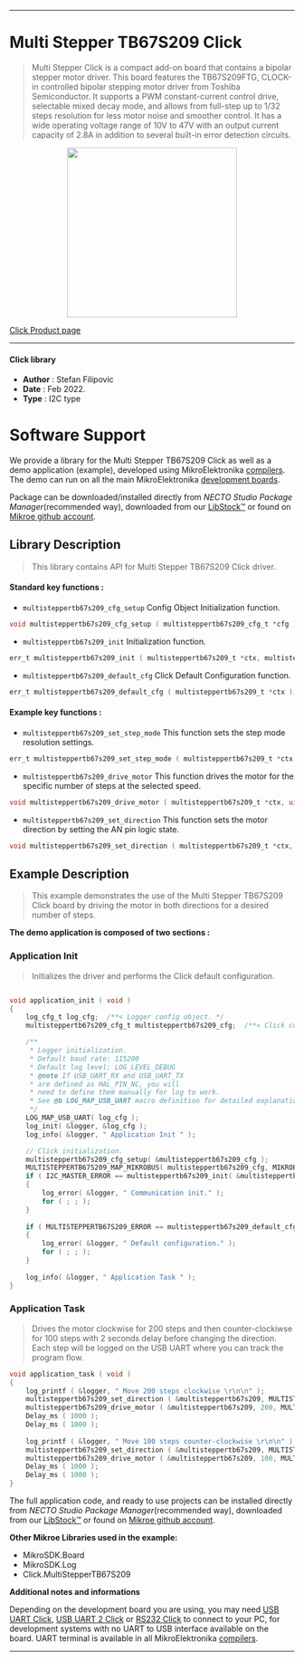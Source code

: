 
---
# Multi Stepper TB67S209 Click

> Multi Stepper Click is a compact add-on board that contains a bipolar stepper motor driver. This board features the TB67S209FTG, CLOCK-in controlled bipolar stepping motor driver from Toshiba Semiconductor. It supports a PWM constant-current control drive, selectable mixed decay mode, and allows from full-step up to 1/32 steps resolution for less motor noise and smoother control. It has a wide operating voltage range of 10V to 47V with an output current capacity of 2.8A in addition to several built-in error detection circuits.

<p align="center">
  <img src="https://download.mikroe.com/images/click_for_ide/multisteppertb67s209_click.png" height=300px>
</p>

[Click Product page](https://www.mikroe.com/multi-stepper-click-tb67s209)

---


#### Click library

- **Author**        : Stefan Filipovic
- **Date**          : Feb 2022.
- **Type**          : I2C type


# Software Support

We provide a library for the Multi Stepper TB67S209 Click
as well as a demo application (example), developed using MikroElektronika
[compilers](https://www.mikroe.com/necto-studio).
The demo can run on all the main MikroElektronika [development boards](https://www.mikroe.com/development-boards).

Package can be downloaded/installed directly from *NECTO Studio Package Manager*(recommended way), downloaded from our [LibStock&trade;](https://libstock.mikroe.com) or found on [Mikroe github account](https://github.com/MikroElektronika/mikrosdk_click_v2/tree/master/clicks).

## Library Description

> This library contains API for Multi Stepper TB67S209 Click driver.

#### Standard key functions :

- `multisteppertb67s209_cfg_setup` Config Object Initialization function.
```c
void multisteppertb67s209_cfg_setup ( multisteppertb67s209_cfg_t *cfg );
```

- `multisteppertb67s209_init` Initialization function.
```c
err_t multisteppertb67s209_init ( multisteppertb67s209_t *ctx, multisteppertb67s209_cfg_t *cfg );
```

- `multisteppertb67s209_default_cfg` Click Default Configuration function.
```c
err_t multisteppertb67s209_default_cfg ( multisteppertb67s209_t *ctx );
```

#### Example key functions :

- `multisteppertb67s209_set_step_mode` This function sets the step mode resolution settings.
```c
err_t multisteppertb67s209_set_step_mode ( multisteppertb67s209_t *ctx, uint8_t mode );
```

- `multisteppertb67s209_drive_motor` This function drives the motor for the specific number of steps at the selected speed.
```c
void multisteppertb67s209_drive_motor ( multisteppertb67s209_t *ctx, uint32_t steps, uint8_t speed );
```

- `multisteppertb67s209_set_direction` This function sets the motor direction by setting the AN pin logic state.
```c
void multisteppertb67s209_set_direction ( multisteppertb67s209_t *ctx, uint8_t dir );
```

## Example Description

> This example demonstrates the use of the Multi Stepper TB67S209 Click board by driving the motor in both directions for a desired number of steps.

**The demo application is composed of two sections :**

### Application Init

> Initializes the driver and performs the Click default configuration.

```c

void application_init ( void )
{
    log_cfg_t log_cfg;  /**< Logger config object. */
    multisteppertb67s209_cfg_t multisteppertb67s209_cfg;  /**< Click config object. */

    /** 
     * Logger initialization.
     * Default baud rate: 115200
     * Default log level: LOG_LEVEL_DEBUG
     * @note If USB_UART_RX and USB_UART_TX 
     * are defined as HAL_PIN_NC, you will 
     * need to define them manually for log to work. 
     * See @b LOG_MAP_USB_UART macro definition for detailed explanation.
     */
    LOG_MAP_USB_UART( log_cfg );
    log_init( &logger, &log_cfg );
    log_info( &logger, " Application Init " );

    // Click initialization.
    multisteppertb67s209_cfg_setup( &multisteppertb67s209_cfg );
    MULTISTEPPERTB67S209_MAP_MIKROBUS( multisteppertb67s209_cfg, MIKROBUS_1 );
    if ( I2C_MASTER_ERROR == multisteppertb67s209_init( &multisteppertb67s209, &multisteppertb67s209_cfg ) ) 
    {
        log_error( &logger, " Communication init." );
        for ( ; ; );
    }
    
    if ( MULTISTEPPERTB67S209_ERROR == multisteppertb67s209_default_cfg ( &multisteppertb67s209 ) )
    {
        log_error( &logger, " Default configuration." );
        for ( ; ; );
    }
    
    log_info( &logger, " Application Task " );
}

```

### Application Task

> Drives the motor clockwise for 200 steps and then counter-clockiwse for 100 steps with 2 seconds delay before changing the direction.
Each step will be logged on the USB UART where you can track the program flow.

```c
void application_task ( void )
{
    log_printf ( &logger, " Move 200 steps clockwise \r\n\n" );
    multisteppertb67s209_set_direction ( &multisteppertb67s209, MULTISTEPPERTB67S209_DIR_CW );
    multisteppertb67s209_drive_motor ( &multisteppertb67s209, 200, MULTISTEPPERTB67S209_SPEED_FAST );
    Delay_ms ( 1000 );
    Delay_ms ( 1000 );
    
    log_printf ( &logger, " Move 100 steps counter-clockwise \r\n\n" );
    multisteppertb67s209_set_direction ( &multisteppertb67s209, MULTISTEPPERTB67S209_DIR_CCW );
    multisteppertb67s209_drive_motor ( &multisteppertb67s209, 100, MULTISTEPPERTB67S209_SPEED_FAST );
    Delay_ms ( 1000 );
    Delay_ms ( 1000 );
}
```

The full application code, and ready to use projects can be installed directly from *NECTO Studio Package Manager*(recommended way), downloaded from our [LibStock&trade;](https://libstock.mikroe.com) or found on [Mikroe github account](https://github.com/MikroElektronika/mikrosdk_click_v2/tree/master/clicks).

**Other Mikroe Libraries used in the example:**

- MikroSDK.Board
- MikroSDK.Log
- Click.MultiStepperTB67S209

**Additional notes and informations**

Depending on the development board you are using, you may need
[USB UART Click](https://www.mikroe.com/usb-uart-click),
[USB UART 2 Click](https://www.mikroe.com/usb-uart-2-click) or
[RS232 Click](https://www.mikroe.com/rs232-click) to connect to your PC, for
development systems with no UART to USB interface available on the board. UART
terminal is available in all MikroElektronika
[compilers](https://shop.mikroe.com/compilers).

---
